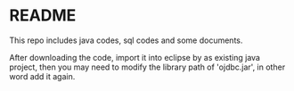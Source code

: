 # README #

This repo includes java codes, sql codes and some documents.

After downloading the code, import it into eclipse by as existing java project, then you may need to modify the library path of 'ojdbc.jar', in other word add it again.


